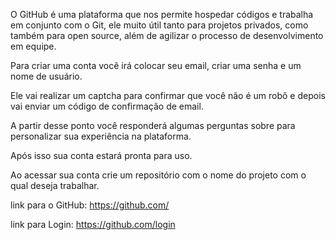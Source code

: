 O GitHub é uma plataforma que nos permite hospedar códigos e trabalha em conjunto com o Git, ele muito útil tanto para projetos privados, como também para open source, além de agilizar o processo de desenvolvimento em equipe.

Para criar uma conta você irá colocar seu email, criar uma senha e um nome de usuário.

Ele vai realizar um captcha para confirmar que você não é um robô e depois vai enviar um código de confirmação de email.

A partir desse ponto você responderá algumas perguntas sobre para personalizar sua experiência na plataforma.

Após isso sua conta estará pronta para uso.

Ao  acessar sua conta crie um repositório com o nome do projeto com o qual deseja trabalhar.

link para o GitHub: https://github.com/

link para Login: https://github.com/login
